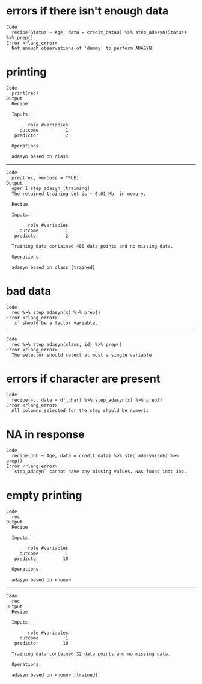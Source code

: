 # errors if there isn't enough data

    Code
      recipe(Status ~ Age, data = credit_data0) %>% step_adasyn(Status) %>% prep()
    Error <rlang_error>
      Not enough observations of 'dummy' to perform ADASYN.

# printing

    Code
      print(rec)
    Output
      Recipe
      
      Inputs:
      
            role #variables
         outcome          1
       predictor          2
      
      Operations:
      
      adasyn based on class

---

    Code
      prep(rec, verbose = TRUE)
    Output
      oper 1 step adasyn [training] 
      The retained training set is ~ 0.01 Mb  in memory.
      
      Recipe
      
      Inputs:
      
            role #variables
         outcome          1
       predictor          2
      
      Training data contained 400 data points and no missing data.
      
      Operations:
      
      adasyn based on class [trained]

# bad data

    Code
      rec %>% step_adasyn(x) %>% prep()
    Error <rlang_error>
      `x` should be a factor variable.

---

    Code
      rec %>% step_adasyn(class, id) %>% prep()
    Error <rlang_error>
      The selector should select at most a single variable

# errors if character are present

    Code
      recipe(~., data = df_char) %>% step_adasyn(x) %>% prep()
    Error <rlang_error>
      All columns selected for the step should be numeric

# NA in response

    Code
      recipe(Job ~ Age, data = credit_data) %>% step_adasyn(Job) %>% prep()
    Error <rlang_error>
      `step_adasyn` cannot have any missing values. NAs found ind: Job.

# empty printing

    Code
      rec
    Output
      Recipe
      
      Inputs:
      
            role #variables
         outcome          1
       predictor         10
      
      Operations:
      
      adasyn based on <none>

---

    Code
      rec
    Output
      Recipe
      
      Inputs:
      
            role #variables
         outcome          1
       predictor         10
      
      Training data contained 32 data points and no missing data.
      
      Operations:
      
      adasyn based on <none> [trained]

